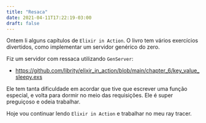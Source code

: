 ```yaml
---
title: "Resaca"
date: 2021-04-11T17:22:19-03:00
draft: false
---
```


Ontem li alguns capítulos de `Elixir in Action`.
O livro tem vários exercícios divertidos,
como implementar um servidor genérico do zero.

Fiz um servidor com ressaca utilizando `GenServer`:

- https://github.com/librity/elixir_in_action/blob/main/chapter_6/key_value_sleepy.exs

Ele tem tanta dificuldade em acordar que tive que escrever uma função especial,
e volta para dormir no meio das requisições.
Ele é super preguiçoso e odeia trabalhar.

Hoje vou continuar lendo `Elixir in Action` e trabalhar no meu ray tracer.
